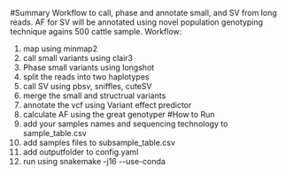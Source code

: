 #Summary
Workflow to call, phase and annotate small, and SV from long reads. AF for SV will be annotated using novel population genotyping technique agains 500 cattle sample. 
Workflow:
  1. map using minmap2
  2. call small variants using clair3
  3. Phase small variants using longshot
  4. split the reads into two haplotypes
  5. call SV using pbsv, sniffles, cuteSV
  6. merge the small and structrual variants
  7. annotate the vcf using Variant effect predictor
  8. calculate AF using the great genotyper
#How to Run
1. add your samples names and sequencing technology to sample_table.csv
2. add samples files to subsample_table.csv
3. add outputfolder to config.yaml
4. run using snakemake -j16 --use-conda
